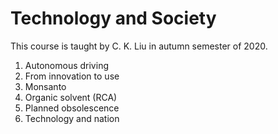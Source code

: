 # Technology and Society
This course is taught by C. K. Liu in autumn semester of 2020. 
1. Autonomous driving
2. From innovation to use
3. Monsanto
4. Organic solvent (RCA)
5. Planned obsolescence
6. Technology and nation
